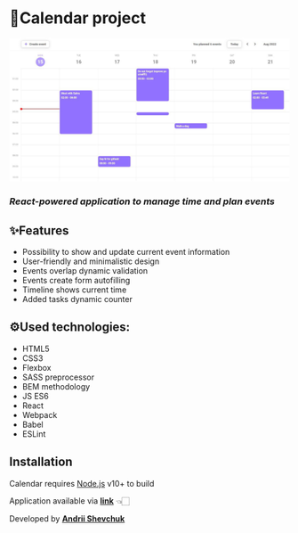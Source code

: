 # 📅Calendar project

  <img src="./images/layout_images/calendar-overlay.jpg" width="1000">

### _React-powered application to manage time and plan events_

## ✨Features

- Possibility to show and update current event information
- User-friendly and minimalistic design
- Events overlap dynamic validation
- Events create form autofilling
- Timeline shows current time
- Added tasks dynamic counter

## ⚙️Used technologies:

- HTML5
- CSS3
- Flexbox
- SASS preprocessor
- BEM methodology
- JS ES6
- React 
- Webpack
- Babel
- ESLint


## Installation

Calendar requires [Node.js](https://nodejs.org/) v10+ to build

Application available via **[link](https://master--rococo-smakager-b948fc.netlify.app/)** 👈🏻

Developed by **[Andrii Shevchuk](https://github.com/Andrii618/)** 
